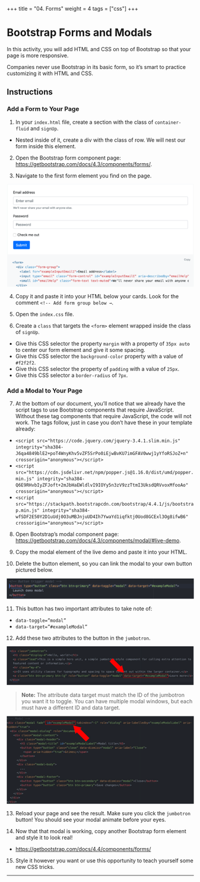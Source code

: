 +++
title = "04. Forms"
weight = 4
tags = ["css"] 
+++

# Bootstrap Forms and Modals

In this activity, you will add HTML and CSS on top of Bootstrap so that your page is more responsive. 

Companies never use Bootstrap in its basic form, so it’s smart to practice customizing it with HTML and CSS. 

## Instructions

### Add a Form to Your Page

1. In your `index.html` file, create a section with the class of `container-fluid` and `signUp`.
- Nested inside of it, create a div with the class of row. We will nest our form inside this element.

2. Open the Bootstrap form component page: https://getbootstrap.com/docs/4.3/components/forms/.

3. Navigate to the first form element you find on the page.
 
 ![Form Solution](./images/form-solution.png)

4. Copy it and paste it into your HTML below your cards. Look for the comment `<!-- Add form group below →`.

5. Open the `index.css` file.

6. Create a `class` that targets the `<form>` element wrapped inside the class of `signUp`.

- Give this CSS selector the property `margin` with a property of `35px auto` to center our form element and give it some spacing.
- Give this CSS selector the `background-color` property with a value of `#f2f2f2`.
- Give this CSS selector the property of `padding` with a value of `25px`.
- Give this CSS selector a `border-radius` of `7px`.

### Add a Modal to Your Page

7. At the bottom of our document, you’ll notice that we already have the script tags to use Bootstrap components that require JavaScript. Without these tag components that require JavaScript, the code will not work. The tags follow, just in case you don’t have these in your template already:
- `<script src="https://code.jquery.com/jquery-3.4.1.slim.min.js" integrity="sha384-J6qa4849blE2+poT4WnyKhv5vZF5SrPo0iEjwBvKU7imGFAV0wwj1yYfoRSJoZ+n" crossorigin="anonymous"></script>`
- `<script src="https://cdn.jsdelivr.net/npm/popper.js@1.16.0/dist/umd/popper.min.js" integrity="sha384-Q6E9RHvbIyZFJoft+2mJbHaEWldlvI9IOYy5n3zV9zzTtmI3UksdQRVvoxMfooAo" crossorigin="anonymous"></script>`
- `<script src="https://stackpath.bootstrapcdn.com/bootstrap/4.4.1/js/bootstrap.min.js" integrity="sha384-wfSDF2E50Y2D1uUdj0O3uMBJnjuUD4Ih7YwaYd1iqfktj0Uod8GCExl3Og8ifwB6" crossorigin="anonymous"></script>`

8. Open Bootstrap’s modal component page: https://getbootstrap.com/docs/4.3/components/modal/#live-demo.

9. Copy the modal element of the live demo and paste it into your HTML.

10. Delete the button element, so you can link the modal to your own button pictured below.

  ![Button Element](./images/button-element.png)
 
11. This button has two important attributes to take note of:
- `data-toggle=”modal”`
- `data-target=”#exampleModal”`

12. Add these two attributes to the button in the `jumbotron`.

 ![Jumbotron Attributes](./images/jumbotron-attributes.png)

> **Note:** The attribute data target must match the ID of the jumbotron you want it to toggle. You can have multiple modal windows, but each must have a different ID and data target.
  
  ![Modal Id](./images/modal-id.png)

13. Reload your page and see the result. Make sure you click the `jumbotron` button! You should see your modal animate before your eyes.

14. Now that that modal is working, copy another Bootstrap form element and style it to look real!

- https://getbootstrap.com/docs/4.4/components/forms/

15. Style it however you want or use this opportunity to teach yourself some new CSS tricks.

---
